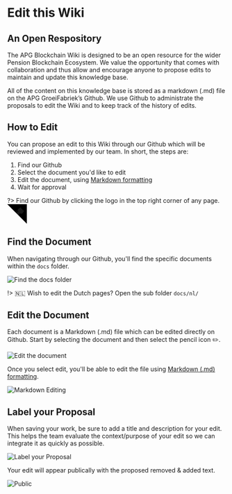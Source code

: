 # Edit this Wiki

## An Open Respository

The APG Blockchain Wiki is designed to be an open resource for the wider Pension Blockchain Ecosystem. We value the opportunity that comes with collaboration and thus allow and encourage anyone to propose edits to maintain and update this knowledge base.

All of the content on this knowledge base is stored as a markdown (.md) file on the APG GroeiFabriek’s Github. We use Github to administrate the proposals to edit the Wiki and to keep track of the history of edits. 

## How to Edit

You can propose an edit to this Wiki through our Github which will be reviewed and implemented by our team. In short, the steps are: 

1. Find our Github
2. Select the document you'd like to edit
3. Edit the document, using [Markdown formatting](https://github.com/adam-p/markdown-here/wiki/Markdown-Cheatsheet)
4. Wait for approval

?> <span> Find our Github by clicking the logo in the top right corner of any page. <svg height="45px" viewBox="0 0 250 250" aria-hidden="true"><path d="M0,0 L115,115 L130,115 L142,142 L250,250 L250,0 Z"></path><path d="M128.3,109.0 C113.8,99.7 119.0,89.6 119.0,89.6 C122.0,82.7 120.5,78.6 120.5,78.6 C119.2,72.0 123.4,76.3 123.4,76.3 C127.3,80.9 125.5,87.3 125.5,87.3 C122.9,97.6 130.6,101.9 134.4,103.2" fill="currentColor" style="transform-origin: 130px 106px;" class="octo-arm"></path><path d="M115.0,115.0 C114.9,115.1 118.7,116.5 119.8,115.4 L133.7,101.6 C136.9,99.2 139.9,98.4 142.2,98.6 C133.8,88.0 127.5,74.4 143.8,58.0 C148.5,53.4 154.0,51.2 159.7,51.0 C160.3,49.4 163.2,43.6 171.4,40.1 C171.4,40.1 176.1,42.5 178.8,56.2 C183.1,58.6 187.2,61.8 190.9,65.4 C194.5,69.0 197.7,73.2 200.1,77.6 C213.8,80.2 216.3,84.9 216.3,84.9 C212.7,93.1 206.9,96.0 205.4,96.6 C205.1,102.4 203.0,107.8 198.3,112.5 C181.9,128.9 168.3,122.5 157.7,114.1 C157.9,116.9 156.7,120.9 152.7,124.9 L141.0,136.5 C139.8,137.7 141.6,141.9 141.8,141.8 Z" fill="currentColor" class="octo-body"></path></svg></span>

## Find the Document

When navigating through our Github, you'll find the specific documents within the `docs` folder.

![Find the docs folder](https://i.imgur.com/iMroQTK.png)

!> 🇳🇱 Wish to edit the Dutch pages? Open the sub folder `docs/nl/`

## Edit the Document

Each document is a Markdown (.md) file which can be edited directly on Github. Start by selecting the document and then select the pencil icon ✏️. 

![Edit the document](https://i.imgur.com/5Oz31hh.png)

Once you select edit, you'll be able to edit the file using [Markdown (.md) formatting](https://github.com/adam-p/markdown-here/wiki/Markdown-Cheatsheet).

![Markdown Editing](https://i.imgur.com/Wu4mvOW.png)

## Label your Proposal

When saving your work, be sure to add a title and description for your edit. This helps the team evaluate the context/purpose of your edit so we can integrate it as quickly as possible.

![Label your Proposal](https://i.imgur.com/3eCTrtp.png)

Your edit will appear publically with the proposed removed & added text.

![Public](https://i.imgur.com/GmZpoYu.png)